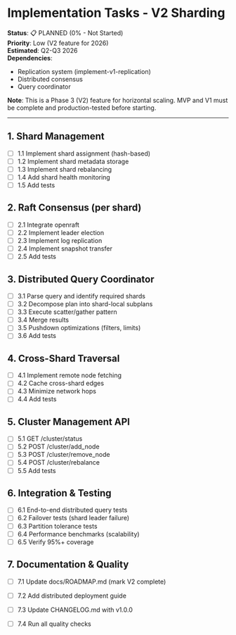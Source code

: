 # Implementation Tasks - V2 Sharding

**Status**: 📋 PLANNED (0% - Not Started)  
**Priority**: Low (V2 feature for 2026)  
**Estimated**: Q2-Q3 2026  
**Dependencies**: 
- Replication system (implement-v1-replication)
- Distributed consensus
- Query coordinator

**Note**: This is a Phase 3 (V2) feature for horizontal scaling. MVP and V1 must be complete and production-tested before starting.

---

## 1. Shard Management

- [ ] 1.1 Implement shard assignment (hash-based)
- [ ] 1.2 Implement shard metadata storage
- [ ] 1.3 Implement shard rebalancing
- [ ] 1.4 Add shard health monitoring
- [ ] 1.5 Add tests

## 2. Raft Consensus (per shard)

- [ ] 2.1 Integrate openraft
- [ ] 2.2 Implement leader election
- [ ] 2.3 Implement log replication
- [ ] 2.4 Implement snapshot transfer
- [ ] 2.5 Add tests

## 3. Distributed Query Coordinator

- [ ] 3.1 Parse query and identify required shards
- [ ] 3.2 Decompose plan into shard-local subplans
- [ ] 3.3 Execute scatter/gather pattern
- [ ] 3.4 Merge results
- [ ] 3.5 Pushdown optimizations (filters, limits)
- [ ] 3.6 Add tests

## 4. Cross-Shard Traversal

- [ ] 4.1 Implement remote node fetching
- [ ] 4.2 Cache cross-shard edges
- [ ] 4.3 Minimize network hops
- [ ] 4.4 Add tests

## 5. Cluster Management API

- [ ] 5.1 GET /cluster/status
- [ ] 5.2 POST /cluster/add_node
- [ ] 5.3 POST /cluster/remove_node
- [ ] 5.4 POST /cluster/rebalance
- [ ] 5.5 Add tests

## 6. Integration & Testing

- [ ] 6.1 End-to-end distributed query tests
- [ ] 6.2 Failover tests (shard leader failure)
- [ ] 6.3 Partition tolerance tests
- [ ] 6.4 Performance benchmarks (scalability)
- [ ] 6.5 Verify 95%+ coverage

## 7. Documentation & Quality

- [ ] 7.1 Update docs/ROADMAP.md (mark V2 complete)
- [ ] 7.2 Add distributed deployment guide
- [ ] 7.3 Update CHANGELOG.md with v1.0.0
- [ ] 7.4 Run all quality checks

